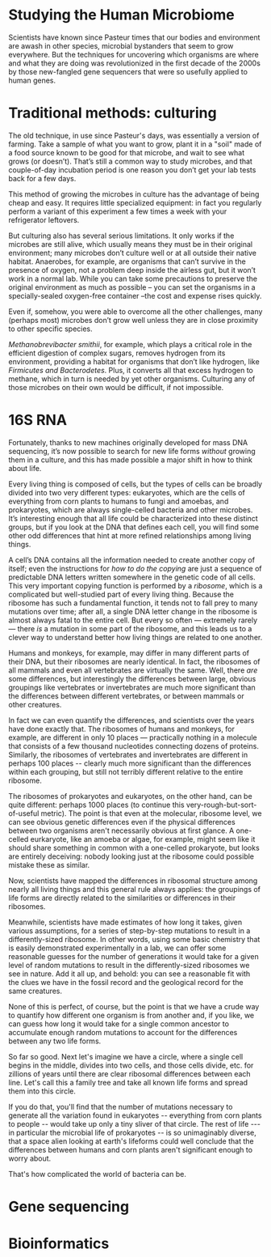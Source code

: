 Studying the Human Microbiome
=============================
Scientists have known since Pasteur times that our bodies and environment are awash in other species, microbial bystanders that seem to grow everywhere. But the techniques for uncovering which organisms are where and what they are doing was revolutionized in the first decade of the 2000s by those new-fangled gene sequencers that were so usefully applied to human genes.

Traditional methods: culturing
==============================

The old technique, in use since Pasteur's days, was essentially a version of farming. Take a sample of what you want to grow, plant it in a "soil" made of a food source known to be good for that microbe, and wait to see what grows (or doesn’t). That’s still a common way to study microbes, and that couple-of-day incubation period is one reason you don’t get your lab tests back for a few days.

This method of growing the microbes in culture has the advantage of being cheap and easy. It requires little specialized equipment: in fact you regularly perform a variant of this experiment a few times a week with your refrigerator leftovers.

But culturing also has several serious limitations. It only works if the microbes are still alive, which usually means they must be in their original environment; many microbes don’t culture well or at all outside their native habitat. Anaerobes, for example, are organisms that can’t survive in the presence of oxygen, not a problem deep inside the airless gut, but it won’t work in a normal lab. While you can take some precautions to preserve the original environment as much as possible – you can set the organisms in a specially-sealed oxygen-free container –the cost and expense rises quickly.

Even if, somehow, you were able to overcome all the other challenges, many (perhaps most) microbes don’t grow well unless they are in close proximity to other specific species.

*Methanobrevibacter smithii*, for example, which plays a critical role in the efficient digestion of complex sugars, removes hydrogen from its environment, providing a habitat for organisms that don’t like hydrogen, like *Firmicutes and Bacterodetes*. Plus, it converts all that excess hydrogen to methane, which in turn is needed by yet other organisms. Culturing any of those microbes on their own would be difficult, if not impossible.

16S RNA
=======

Fortunately, thanks to new machines originally developed for mass DNA sequencing, it’s now possible to search for new life forms *without* growing them in a culture, and this has made possible a major shift in how to think about life.

Every living thing is composed of cells, but the types of cells can be broadly divided into two very different types: eukaryotes, which are the cells of everything from corn plants to humans to fungi and amoebas, and prokaryotes, which are always single-celled bacteria and other microbes. It’s interesting enough that all life could be characterized into these distinct groups, but if you look at the DNA that defines each cell, you will find some other odd differences that hint at more refined relationships among living things.

A cell’s DNA contains all the information needed to create another copy of itself; even the instructions for *how to do the copying* are just a sequence of predictable DNA letters written somewhere in the genetic code of all cells. This very important copying function is performed by a *ribosome*, which is a complicated but well-studied part of every living thing. Because the ribosome has such a fundamental function, it tends not to fall prey to many mutations over time; after all, a single DNA letter change in the ribosome is almost always fatal to the entire cell. But every so often — extremely rarely — there *is* a mutation in some part of the ribosome, and this leads us to a clever way to understand better how living things are related to one another.

Humans and monkeys, for example, may differ in many different parts of their DNA, but their ribosomes are nearly identical. In fact, the ribosomes of all mammals and even all vertebrates are virtually the same. Well, there *are* some differences, but interestingly the differences between large, obvious groupings like vertebrates or invertebrates are much more significant than the differences between different vertebrates, or between mammals or other creatures.

In fact we can even quantify the differences, and scientists over the years have done exactly that. The ribosomes of humans and monkeys, for example, are different in only 10 places — practically nothing in a molecule that consists of a few thousand nucleotides connecting dozens of proteins. Similarly, the ribosomes of vertebrates and invertebrates are different in perhaps 100 places -- clearly much more significant than the differences within each grouping, but still not terribly different relative to the entire ribosome.

The ribosomes of prokaryotes and eukaryotes, on the other hand, can be quite different: perhaps 1000 places (to continue this very-rough-but-sort-of-useful metric). The point is that even at the molecular, ribosome level, we can see obvious genetic differences even if the physical differences between two organisms aren't necessarily obvious at first glance. A one-celled eurkaryote, like an amoeba or algae, for example, might seem like it should share something in common with a one-celled prokaryote, but looks are entirely deceiving: nobody looking just at the ribosome could possible mistake these as similar.

Now, scientists have mapped the differences in ribosomal structure among nearly all living things and this general rule always applies: the groupings of life forms are directly related to the similarities or differences in their ribosomes. 

Meanwhile, scientists have made estimates of how long it takes, given various assumptions, for a series of step-by-step mutations to result in a differently-sized ribosome. In other words, using some basic chemistry that is easily demonstrated experimentally in a lab, we can offer some reasonable guesses for the number of generations it would take for a given level of random mutations to result in the differently-sized ribosomes we see in nature. Add it all up, and behold: you can see a reasonable fit with the clues we have in the fossil record and the geological record for the same creatures.

None of this is perfect, of course, but the point is that we have a crude way to quantify how different one organism is from another and, if you like, we can guess how long it would take for a single common ancestor to accumulate enough random mutations to account for the differences between any two life forms.

So far so good. Next let's imagine we have a circle, where a single cell begins in the middle, divides into two cells, and those cells divide, etc. for zillions of years until there are clear ribosomal differences between each line. Let's call this a family tree and take all known life forms and spread them into this circle. 

If you do that, you'll find that the number of mutations necessary to generate all the variation found in eukaryotes -- everything from corn plants to people -- would take up only a tiny sliver of that circle. The rest of life --- in particular the microbial life of prokaryotes -- is so unimaginably diverse, that a space alien looking at earth's lifeforms could well conclude that the differences between humans and corn plants aren't significant enough to worry about.

That's how complicated the world of bacteria can be.

Gene sequencing
===============

Bioinformatics
==============
